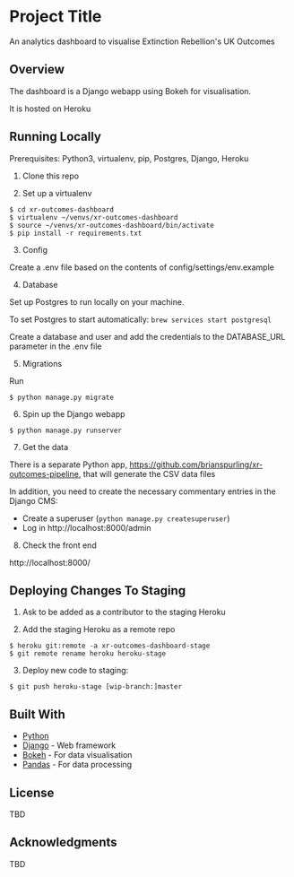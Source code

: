 # Project Title

An analytics dashboard to visualise Extinction Rebellion's UK Outcomes

## Overview

The dashboard is a Django webapp using Bokeh for visualisation.

It is hosted on Heroku

## Running Locally

Prerequisites: Python3, virtualenv, pip, Postgres, Django, Heroku

1. Clone this repo

2. Set up a virtualenv
```
$ cd xr-outcomes-dashboard
$ virtualenv ~/venvs/xr-outcomes-dashboard
$ source ~/venvs/xr-outcomes-dashboard/bin/activate
$ pip install -r requirements.txt
```

3. Config

Create a .env file based on the contents of config/settings/env.example

4. Database

Set up Postgres to run locally on your machine.

To set Postgres to start automatically: `brew services start postgresql`

Create a database and user and add the credentials to the DATABASE_URL parameter in the .env file

5. Migrations

Run
```
$ python manage.py migrate
```

6. Spin up the Django webapp
```
$ python manage.py runserver
```

7. Get the data

There is a separate Python app, https://github.com/brianspurling/xr-outcomes-pipeline, that will generate the CSV data files

In addition, you need to create the necessary commentary entries in the Django CMS:
- Create a superuser (`python manage.py createsuperuser`)
- Log in http://localhost:8000/admin

8. Check the front end

http://localhost:8000/

## Deploying Changes To Staging

1. Ask to be added as a contributor to the staging Heroku

2. Add the staging Heroku as a remote repo

```
$ heroku git:remote -a xr-outcomes-dashboard-stage
$ git remote rename heroku heroku-stage
```

3. Deploy new code to staging:
```
$ git push heroku-stage [wip-branch:]master
```

## Built With

* [Python](https://www.python.org/)
* [Django](https://www.djangoproject.com/) - Web framework
* [Bokeh](https://docs.bokeh.org/en/latest/index.html#) - For data visualisation
* [Pandas](https://pandas.pydata.org/) - For data processing

## License

TBD

## Acknowledgments

TBD
